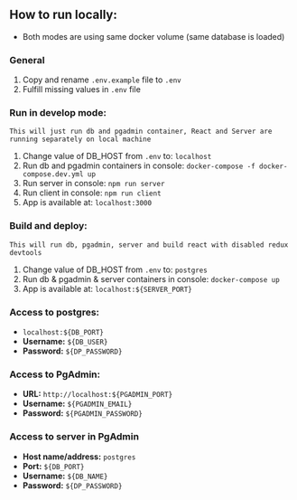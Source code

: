 ## How to run locally:

- Both modes are using same docker volume (same database is loaded)

### General

1. Copy and rename `.env.example` file to `.env`
2. Fulfill missing values in `.env` file

### Run in develop mode:

    This will just run db and pgadmin container, React and Server are running separately on local machine

1. Change value of DB_HOST from `.env` to: `localhost`
2. Run db and pgadmin containers in console: `docker-compose -f docker-compose.dev.yml up`
3. Run server in console: `npm run server`
4. Run client in console: `npm run client`
5. App is available at: `localhost:3000`

### Build and deploy:

    This will run db, pgadmin, server and build react with disabled redux devtools

1. Change value of DB_HOST from `.env` to: `postgres`
2. Run db & pgadmin & server containers in console: `docker-compose up`
3. App is available at: `localhost:${SERVER_PORT}`

### Access to postgres:

- `localhost:${DB_PORT}`
- **Username:** `${DB_USER}`
- **Password:** `${DP_PASSWORD}`

### Access to PgAdmin:

- **URL:** `http://localhost:${PGADMIN_PORT}`
- **Username:** `${PGADMIN_EMAIL}`
- **Password:** `${PGADMIN_PASSWORD}`

### Access to server in PgAdmin

- **Host name/address:** `postgres`
- **Port:** `${DB_PORT}`
- **Username:** `${DB_NAME}`
- **Password:** `${DP_PASSWORD}`
